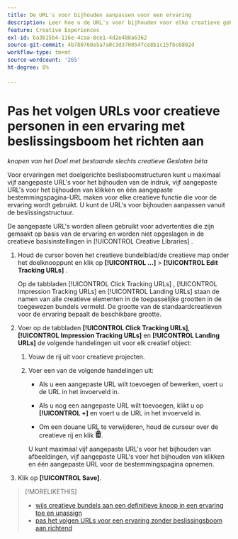 ```yaml
---
title: De URL's voor bijhouden aanpassen voor een ervaring
description: Leer hoe u de URL's voor bijhouden voor elke creatieve gebruiker aanpast in een ervaring met doelversie van de beslissingstructuur.
feature: Creative Experiences
exl-id: ba3b15b4-116e-4caa-8ce1-4d2e488a6362
source-git-commit: 4b780760e5a7a0c3d370054fce8b1c15fbc6802d
workflow-type: tm+mt
source-wordcount: '265'
ht-degree: 0%

---
```


# Pas het volgen URLs voor creatieve personen in een ervaring met beslissingsboom het richten aan

*knopen van het Doel met bestaande slechts creatieve*
*Gesloten bèta*

Voor ervaringen met doelgerichte beslisboomstructuren kunt u maximaal vijf aangepaste URL&#39;s voor het bijhouden van de indruk, vijf aangepaste URL&#39;s voor het bijhouden van klikken en één aangepaste bestemmingspagina-URL maken voor elke creatieve functie die voor de ervaring wordt gebruikt. U kunt de URL&#39;s voor bijhouden aanpassen vanuit de beslissingstructuur.

De aangepaste URL&#39;s worden alleen gebruikt voor advertenties die zijn gemaakt op basis van de ervaring en worden niet opgeslagen in de creatieve basisinstellingen in [!UICONTROL Creative Libraries] .

1. Houd de cursor boven het creatieve bundelblad/de creatieve map onder het doelknooppunt en klik op **[!UICONTROL ...]** > **[!UICONTROL Edit Tracking URLs]** .

   Op de tabbladen [!UICONTROL Click Tracking URLs] , [!UICONTROL Impression Tracking URLs] en [!UICONTROL Landing URLs] staan de namen van alle creatieve elementen in de toepasselijke grootten in de toegewezen bundels vermeld. De grootte van de standaardcreatieven voor de ervaring bepaalt de beschikbare grootte.<!-- There's no distinct "Creative Sizes" setting. -->

1. Voer op de tabbladen **[!UICONTROL Click Tracking URLs]**, **[!UICONTROL Impression Tracking URLs]** en **[!UICONTROL Landing URLs]** de volgende handelingen uit voor elk creatief object:

   1. Vouw de rij uit voor creatieve projecten.

   1. Voer een van de volgende handelingen uit:

      * Als u een aangepaste URL wilt toevoegen of bewerken, voert u de URL in het invoerveld in.

      * Als u nog een aangepaste URL wilt toevoegen, klikt u op **[!UICONTROL +]** en voert u de URL in het invoerveld in.

      * Om een douane URL te verwijderen, houd de curseur over de creatieve rij en klik ![ Schrapping ](/help/creative/assets/delete.png " ").

      U kunt maximaal vijf aangepaste URL&#39;s voor het bijhouden van afbeeldingen, vijf aangepaste URL&#39;s voor het bijhouden van klikken en één aangepaste URL voor de bestemmingspagina opnemen.

1. Klik op **[!UICONTROL Save]**.

>[!MORELIKETHIS]
>
>* [ wijs creatieve bundels aan een definitieve knoop in een ervaring toe en unassign ](/help/creative/experiences/experience-assign-creative-bundles.md)
>* [ pas het volgen URLs voor een ervaring zonder beslissingsboom aan richtend ](experience-tracking-urls-no-targeting.md)
